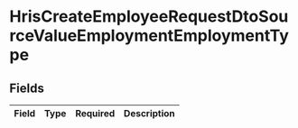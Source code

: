 # HrisCreateEmployeeRequestDtoSourceValueEmploymentEmploymentType


## Fields

| Field       | Type        | Required    | Description |
| ----------- | ----------- | ----------- | ----------- |